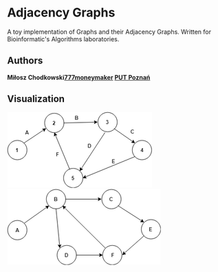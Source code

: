 # Adjacency Graphs
A toy implementation of Graphs and their Adjacency Graphs. 
Written for Bioinformatic's Algorithms laboratories.

Authors
-----
**Miłosz Chodkowski[777moneymaker](https://github.com/777moneymaker) [PUT Poznań](https://www.put.poznan.pl/)**

Visualization
-----
<img src="https://github.com/777moneymaker/akwb1/blob/master/img/graf_oryginalny.png?raw=true" />
<img src="https://github.com/777moneymaker/akwb1/blob/master/img/graf_sprzezony.png?raw=true" />